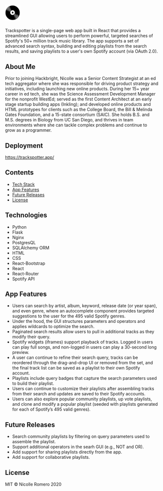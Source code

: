 # <img src="https://github.com/nicolleromero/trackspotter/blob/master/static/img/trackspotter-icon.png" width="10%" alt="Trackspotter">
Trackspotter is a single-page web app built in React that provides a streamlined GUI allowing users to perform powerful, targeted searches of Spotify's 50+ million track music library. The app supports a set of advanced search syntax, building and editing playlists from the search results, and saving playlists to a user's own Spotify account (via OAuth 2.0).

## About Me
Prior to joining Hackbright, Nicolle was a Senior Content Strategist at an ed tech aggregator where she was responsible for driving product strategy and initiatives, including launching new online products. During her 15+ year career in ed tech, she was the Science Assessment Development Manager for the nonprofit WestEd; served as the first Content Architect at an early stage startup building apps (Inkling); and developed online products and HTML prototypes for clients such as the College Board, the Bill & Melinda Gates Foundation, and a 15-state consortium (SAIC). She holds B.S. and M.S. degrees in Biology from UC San Diego, and thrives in team environments where she can tackle complex problems and continue to grow as a programmer.

## Deployment
https://trackspotter.app/

## Contents
* [Tech Stack](#tech-stack)
* [App Features](#app-features)
* [Future Releases](#future)
* [License](#license)

## <a name="tech-stack"></a>Technologies
* Python
* Flask
* Nginx
* PostgresQL
* SQLAlchemy ORM
* HTML
* CSS
* React-Bootstrap
* React
* React-Router
* Spotify API

## <a name="app-features"></a>App Features

* Users can search by artist, album, keyword, release date (or year span), and even genre, where an autocomplete component provides targeted suggestions to the user for the 495 valid Spotify genres.
* Under the hood, the GUI structures parameters and operators and applies wildcards to optimize the search.
* Paginated search results allow users to pull in additional tracks as they modify their query.
* Spotify widgets (iframes) support playback of tracks. Logged in users can play full songs, and non-logged in users can play a 30-second long preview.
* A user can continue to refine their search query, tracks can be reordered through the drag-and-drop UI or removed from the set, and the final track list can be saved as a playlist to their own Spotify account.
* Playlists include query badges that capture the search parameters used to build their playlist.
* Users can continue to customize their playlists after assembling tracks from their search and updates are saved to their Spotify accounts.
* Users can also explore popular community playlists, up vote playlists, and clone and modify a popular playlist (seeded with playlists generated for each of Spotify’s 495 valid genres).


## <a name="future"></a>Future Releases
* Search community playlists by filtering on query parameters used to assemble the playlist.
* Support additional operators in the searh GUI (e.g., NOT and OR).
* Add support for sharing playlists directly from the app.
* Add support for collaborative playlists.

## <a name="license"></a>License
MIT © Nicolle Romero 2020